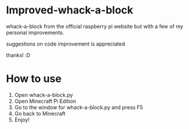 # Improved-whack-a-block
whack-a-block from the official raspberry pi website but with a few of my personal improvements.

suggestions on code improvement is appreciated

thanks! :D

# How to use
1) Open whack-a-block.py
2) Open Minecraft Pi Edition
3) Go to the window for whack-a-block.py and press F5
4) Go back to Minecraft
5) Enjoy!
